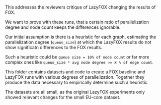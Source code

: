 This addresses the reviewers critique of LazyFOX changing the results of FOX.

We want to prove with these runs, that a certain ratio of parallelization degree and node count keeps the differences ignorable.

Our initial assumption is there is a heuristic for each graph, estimating the parallelization degree (`queue_size`) at which the LazyFOX results do not show significatn differences to the FOX results.

Such a heuristic could be `queue size = 10% of node count` or far more complex ones like 
`queue_size * avg node degree >= X % of edge count`.

This folder contains datasets and code to create a FOX baseline and LazyFOX runs with various degrees of parallelization.
Together they produce the data necessary to empirically determine such a heuristic.

The datasets are all small, as the original LazyFOX experiments only showed relevant changes for the small EU-core dataset.
